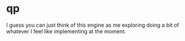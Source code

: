 # qp
I guess you can just think of this engine as me exploring doing a bit of whatever I feel like implementing at the moment.
